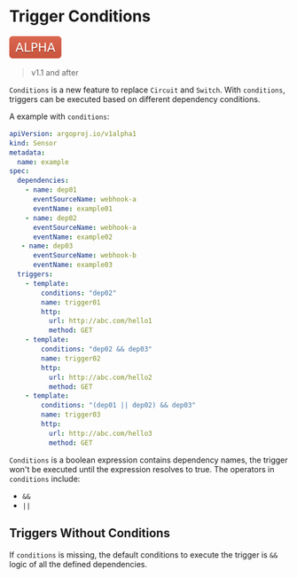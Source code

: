 # Trigger Conditions

![alpha](assets/alpha.svg)

> v1.1 and after

`Conditions` is a new feature to replace `Circuit` and `Switch`. With
`conditions`, triggers can be executed based on different dependency conditions.

A example with `conditions`:

```yaml
apiVersion: argoproj.io/v1alpha1
kind: Sensor
metadata:
  name: example
spec:
  dependencies:
    - name: dep01
      eventSourceName: webhook-a
      eventName: example01
    - name: dep02
      eventSourceName: webhook-a
      eventName: example02
   - name: dep03
      eventSourceName: webhook-b
      eventName: example03
  triggers:
    - template:
        conditions: "dep02"
        name: trigger01
        http:
          url: http://abc.com/hello1
          method: GET
    - template:
        conditions: "dep02 && dep03"
        name: trigger02
        http:
          url: http://abc.com/hello2
          method: GET
    - template:
        conditions: "(dep01 || dep02) && dep03"
        name: trigger03
        http:
          url: http://abc.com/hello3
          method: GET
```

`Conditions` is a boolean expression contains dependency names, the trigger
won't be executed until the expression resolves to true. The operators in
`conditions` include:

- `&&`
- `||`

## Triggers Without Conditions

If `conditions` is missing, the default conditions to execute the trigger is
`&&` logic of all the defined dependencies.
